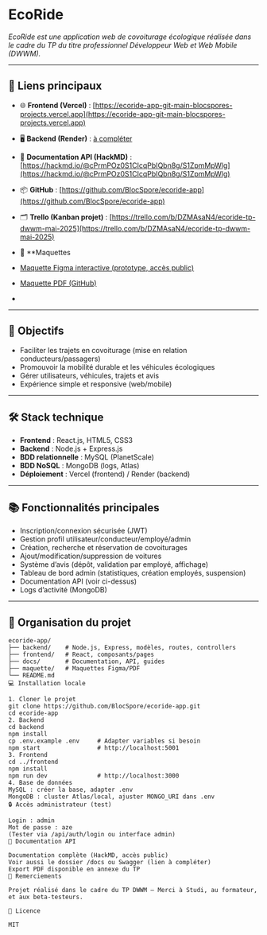 # EcoRide

_EcoRide est une application web de covoiturage écologique réalisée dans le cadre du TP du titre professionnel Développeur Web et Web Mobile (DWWM)._

---

## 🚀 Liens principaux

- 🌐 **Frontend (Vercel)** : [https://ecoride-app-git-main-blocspores-projects.vercel.app](https://ecoride-app-git-main-blocspores-projects.vercel.app)
- 🖥️ **Backend (Render)** : [à compléter](#)
- 📑 **Documentation API (HackMD)** : [https://hackmd.io/@cPrmPOz0S1CIcqPbIQbn8g/S1ZpmMpWlg](https://hackmd.io/@cPrmPOz0S1CIcqPbIQbn8g/S1ZpmMpWlg)
- 📦 **GitHub** : [https://github.com/BlocSpore/ecoride-app](https://github.com/BlocSpore/ecoride-app)
- 🗂️ **Trello (Kanban projet)** : [https://trello.com/b/DZMAsaN4/ecoride-tp-dwwm-mai-2025](https://trello.com/b/DZMAsaN4/ecoride-tp-dwwm-mai-2025)
- 🎨 **Maquettes

- [Maquette Figma interactive (prototype, accès public)](https://www.figma.com/proto/IHIe4ZZjHtBE9gLgOySUur/EcoRide-maquette--Copy-?node-id=1087-41&t=z0sx1FI3SfOjA5fE-1)
- [Maquette PDF (GitHub)](./maquette/ecoride-maquette.pdf)
- 
---

## 🚗 Objectifs

- Faciliter les trajets en covoiturage (mise en relation conducteurs/passagers)
- Promouvoir la mobilité durable et les véhicules écologiques
- Gérer utilisateurs, véhicules, trajets et avis
- Expérience simple et responsive (web/mobile)

---

## 🛠️ Stack technique

- **Frontend** : React.js, HTML5, CSS3
- **Backend** : Node.js + Express.js
- **BDD relationnelle** : MySQL (PlanetScale)
- **BDD NoSQL** : MongoDB (logs, Atlas)
- **Déploiement** : Vercel (frontend) / Render (backend)

---

## 📚 Fonctionnalités principales

- Inscription/connexion sécurisée (JWT)
- Gestion profil utilisateur/conducteur/employé/admin
- Création, recherche et réservation de covoiturages
- Ajout/modification/suppression de voitures
- Système d’avis (dépôt, validation par employé, affichage)
- Tableau de bord admin (statistiques, création employés, suspension)
- Documentation API (voir ci-dessus)
- Logs d’activité (MongoDB)

---

## 📁 Organisation du projet

```plaintext
ecoride-app/
├── backend/    # Node.js, Express, modèles, routes, controllers
├── frontend/   # React, composants/pages
├── docs/       # Documentation, API, guides
├── maquette/   # Maquettes Figma/PDF
└── README.md
💻 Installation locale

1. Cloner le projet
git clone https://github.com/BlocSpore/ecoride-app.git
cd ecoride-app
2. Backend
cd backend
npm install
cp .env.example .env     # Adapter variables si besoin
npm start                # http://localhost:5001
3. Frontend
cd ../frontend
npm install
npm run dev              # http://localhost:3000
4. Base de données
MySQL : créer la base, adapter .env
MongoDB : cluster Atlas/local, ajuster MONGO_URI dans .env
🔒 Accès administrateur (test)

Login : admin
Mot de passe : aze
(Tester via /api/auth/login ou interface admin)
📑 Documentation API

Documentation complète (HackMD, accès public)
Voir aussi le dossier /docs ou Swagger (lien à compléter)
Export PDF disponible en annexe du TP
🤝 Remerciements

Projet réalisé dans le cadre du TP DWWM – Merci à Studi, au formateur, et aux beta-testeurs.

📄 Licence

MIT

